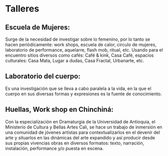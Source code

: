
# Talleres

## Escuela de Mujeres:
Surge de la necesidad de investigar sobre lo femenino, por lo tanto se hacen periódicamente: work shops, escuela de calor, circulo de mujeres, laboratorio de performance, aquelarre, flash mob, ritual, etc. Usando para el encuentro sitios diversos como cafés: Café & kink, Casa Café, espacios culturales: Casa Mata, Lugar a dudas, Casa Fractal, Urbanarte, etc.

## Laboratorio del cuerpo:
Es una investigación que se lleva a cabo paralela a la vida, en la que el cuerpo en sus diversas formas y expresiones es la fuente de conocimiento.


## Huellas, Work shop en Chinchiná:
Con la especialización en Dramaturgia de la Universidad de Antioquia, el Ministerio de Cultura y Bellas Artes Cali, se hace un trabajo de inmersión en una comunidad de jóvenes artistas para contextualizarlos en el devenir del arte y situarlos en las dinámicas del arte expandido y así producir desde sus propias vivencias obras en diversos formatos: texto, narración, instalación, performance y/o puesta en escena.
